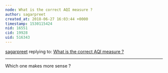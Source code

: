 ```yaml
---
node: What is the correct AQI measure ?
author: sagarpreet
created_at: 2018-06-27 16:03:44 +0000
timestamp: 1530115424
nid: 16551
cid: 19928
uid: 516343
---
```




[sagarpreet](../profile/sagarpreet) replying to: [What is the correct AQI measure ?](../notes/sagarpreet/06-22-2018/what-is-the-correct-aqi-measure)

----
Which one makes more sense ?
